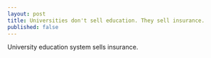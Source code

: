 ```yaml
---
layout: post
title: Universities don't sell education. They sell insurance.
published: false
---
```


University education system sells insurance.
